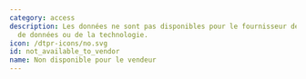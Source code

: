 ```yaml
---
category: access
description: Les données ne sont pas disponibles pour le fournisseur de la collecte
  de données ou de la technologie.
icon: /dtpr-icons/no.svg
id: not_available_to_vendor
name: Non disponible pour le vendeur
---
```

